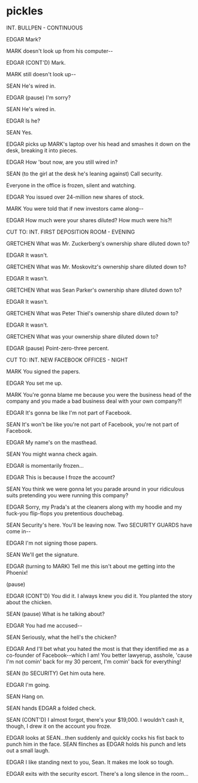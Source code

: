 # pickles

INT. BULLPEN - CONTINUOUS

EDGAR
Mark?

MARK doesn't look up from his computer--

EDGAR (CONT'D)
Mark.

MARK still doesn't look up--

SEAN
He's wired in.

EDGAR
(pause)
I'm sorry?

SEAN
He's wired in.

EDGAR
Is he?

SEAN
Yes.

EDGAR picks up MARK's laptop over his head and smashes it
down on the desk, breaking it into pieces.

EDGAR
How 'bout now, are you still wired in?

SEAN
(to the girl at the desk he's
leaning against)
Call security.

Everyone in the office is frozen, silent and watching.

EDGAR
You issued over 24-million new shares of
stock.

MARK
You were told that if new investors came
along--

EDGAR
How much were your shares diluted? How
much were his?!

CUT TO:
INT. FIRST DEPOSITION ROOM - EVENING

GRETCHEN
What was Mr. Zuckerberg's ownership share
diluted down to?

EDGAR
It wasn't.

GRETCHEN
What was Mr. Moskovitz's ownership share
diluted down to?

EDGAR
It wasn't.

GRETCHEN
What was Sean Parker's ownership share
diluted down to?

EDGAR
It wasn't.

GRETCHEN
What was Peter Thiel's ownership share
diluted down to?

EDGAR
It wasn't.

GRETCHEN
What was your ownership share diluted
down to?

EDGAR
(pause)
Point-zero-three percent.

CUT TO:
INT. NEW FACEBOOK OFFICES - NIGHT

MARK
You signed the papers.

EDGAR
You set me up.

MARK
You're gonna blame me because you were
the business head of the company and you
made a bad business deal with your own
company?!

EDGAR
It's gonna be like I'm not part of
Facebook.

SEAN
It's won't be like you're not part of
Facebook, you're not part of Facebook.

EDGAR
My name's on the masthead.

SEAN
You might wanna check again.

EDGAR is momentarily frozen...

EDGAR
This is because I froze the account?

SEAN
You think we were gonna let you parade
around in your ridiculous suits
pretending you were running this company?

EDGAR
Sorry, my Prada's at the cleaners along
with my hoodie and my fuck-you flip-flops
you pretentious douchebag.

SEAN
Security's here. You'll be leaving now.
Two SECURITY GUARDS have come in--

EDGAR
I'm not signing those papers.

SEAN
We'll get the signature.

EDGAR
(turning to MARK)
Tell me this isn't about me getting into the Phoenix!

(pause)

EDGAR (CONT'D)
You did it. I always knew you did it. You
planted the story about the chicken.

SEAN
(pause)
What is he talking about?

EDGAR
You had me accused--

SEAN
Seriously, what the hell's the chicken?

EDGAR
And I'll bet what you hated the most is
that they identified me as a co-founder of
Facebook--which I am! You better lawyerup,
asshole, 'cause I'm not comin' back
for my 30 percent, I'm comin' back for
everything!

SEAN
(to SECURITY)
Get him outa here.

EDGAR
I'm going.

SEAN
Hang on.

SEAN hands EDGAR a folded check.

SEAN (CONT'D)
I almost forgot, there's your $19,000. I
wouldn't cash it, though, I drew it on
the account you froze.

EDGAR looks at SEAN...then suddenly and quickly cocks his
fist back to punch him in the face. SEAN flinches as EDGAR
holds his punch and lets out a small laugh.

EDGAR
I like standing next to you, Sean. It
makes me look so tough.

EDGAR exits with the security escort.
There's a long silence in the room...
